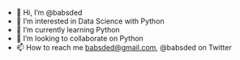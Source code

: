 - 👋 Hi, I’m @babsded
- 👀 I’m interested in Data Science with Python
- 🌱 I’m currently learning Python
- 💞️ I’m looking to collaborate on Python 
- 📫 How to reach me babsded@gmail.com, @babsded on Twitter

<!---
babsded/babsded is a ✨ special ✨ repository because its `README.md` (this file) appears on your GitHub profile.
You can click the Preview link to take a look at your changes.
--->
